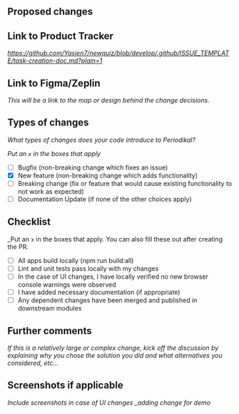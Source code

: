 ## Proposed changes


## Link to Product Tracker

*https://github.com/Yasjen7/newquiz/blob/develop/.github/ISSUE_TEMPLATE/task-creation-doc.md?plain=1*

## Link to Figma/Zeplin

*This will be a link to the map or design behind the change decisions.*

## Types of changes

*What types of changes does your code introduce to Periodikal?*

_Put an `x` in the boxes that apply_

- [ ] Bugfix (non-breaking change which fixes an issue)
- [x] New feature (non-breaking change which adds functionality)
- [ ] Breaking change (fix or feature that would cause existing functionality to not work as expected)
- [ ] Documentation Update (if none of the other choices apply)

## Checklist

_Put an `x` in the boxes that apply. You can also fill these out after creating the PR.

- [ ] All apps build locally (npm run build:all)
- [ ] Lint and unit tests pass locally with my changes
- [ ] In the case of UI changes, I have locally verified no new browser console warnings were observed
- [ ] I have added necessary documentation (if appropriate)
- [ ] Any dependent changes have been merged and published in downstream modules

## Further comments

*If this is a relatively large or complex change, kick off the discussion by explaining why you chose the solution you did and what alternatives you considered, etc...*

## Screenshots if applicable

*Include screenshots in case of UI changes _adding change for demo*
